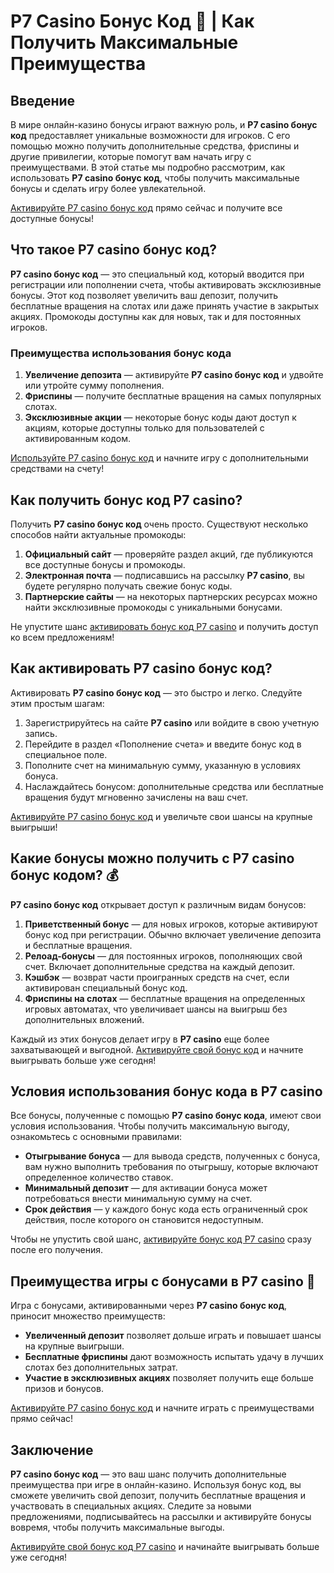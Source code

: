 # Р7 Casino Бонус Код 🎰 | Как Получить Максимальные Преимущества

## Введение

В мире онлайн-казино бонусы играют важную роль, и **Р7 casino бонус код** предоставляет уникальные возможности для игроков. С его помощью можно получить дополнительные средства, фриспины и другие привилегии, которые помогут вам начать игру с преимуществами. В этой статье мы подробно рассмотрим, как использовать **Р7 casino бонус код**, чтобы получить максимальные бонусы и сделать игру более увлекательной.

[Активируйте Р7 casino бонус код](https://brandplay.link/bMd3Yjsw) прямо сейчас и получите все доступные бонусы!

## Что такое Р7 casino бонус код?

**Р7 casino бонус код** — это специальный код, который вводится при регистрации или пополнении счета, чтобы активировать эксклюзивные бонусы. Этот код позволяет увеличить ваш депозит, получить бесплатные вращения на слотах или даже принять участие в закрытых акциях. Промокоды доступны как для новых, так и для постоянных игроков.

### Преимущества использования бонус кода

1. **Увеличение депозита** — активируйте **Р7 casino бонус код** и удвойте или утройте сумму пополнения.
2. **Фриспины** — получите бесплатные вращения на самых популярных слотах.
3. **Эксклюзивные акции** — некоторые бонус коды дают доступ к акциям, которые доступны только для пользователей с активированным кодом.

[Используйте Р7 casino бонус код](https://brandplay.link/bMd3Yjsw) и начните игру с дополнительными средствами на счету!

## Как получить бонус код Р7 casino?

Получить **Р7 casino бонус код** очень просто. Существуют несколько способов найти актуальные промокоды:

1. **Официальный сайт** — проверяйте раздел акций, где публикуются все доступные бонусы и промокоды.
2. **Электронная почта** — подписавшись на рассылку **Р7 casino**, вы будете регулярно получать свежие бонус коды.
3. **Партнерские сайты** — на некоторых партнерских ресурсах можно найти эксклюзивные промокоды с уникальными бонусами.

Не упустите шанс [активировать бонус код Р7 casino](https://brandplay.link/bMd3Yjsw) и получить доступ ко всем предложениям!

## Как активировать Р7 casino бонус код?

Активировать **Р7 casino бонус код** — это быстро и легко. Следуйте этим простым шагам:

1. Зарегистрируйтесь на сайте **Р7 casino** или войдите в свою учетную запись.
2. Перейдите в раздел «Пополнение счета» и введите бонус код в специальное поле.
3. Пополните счет на минимальную сумму, указанную в условиях бонуса.
4. Наслаждайтесь бонусом: дополнительные средства или бесплатные вращения будут мгновенно зачислены на ваш счет.

[Активируйте Р7 casino бонус код](https://brandplay.link/bMd3Yjsw) и увеличьте свои шансы на крупные выигрыши!

## Какие бонусы можно получить с Р7 casino бонус кодом? 💰

**Р7 casino бонус код** открывает доступ к различным видам бонусов:

1. **Приветственный бонус** — для новых игроков, которые активируют бонус код при регистрации. Обычно включает увеличение депозита и бесплатные вращения.
2. **Релоад-бонусы** — для постоянных игроков, пополняющих свой счет. Включает дополнительные средства на каждый депозит.
3. **Кэшбэк** — возврат части проигранных средств на счет, если активирован специальный бонус код.
4. **Фриспины на слотах** — бесплатные вращения на определенных игровых автоматах, что увеличивает шансы на выигрыш без дополнительных вложений.

Каждый из этих бонусов делает игру в **Р7 casino** еще более захватывающей и выгодной. [Активируйте свой бонус код](https://brandplay.link/bMd3Yjsw) и начните выигрывать больше уже сегодня!

## Условия использования бонус кода в Р7 casino

Все бонусы, полученные с помощью **Р7 casino бонус кода**, имеют свои условия использования. Чтобы получить максимальную выгоду, ознакомьтесь с основными правилами:

- **Отыгрывание бонуса** — для вывода средств, полученных с бонуса, вам нужно выполнить требования по отыгрышу, которые включают определенное количество ставок.
- **Минимальный депозит** — для активации бонуса может потребоваться внести минимальную сумму на счет.
- **Срок действия** — у каждого бонус кода есть ограниченный срок действия, после которого он становится недоступным.

Чтобы не упустить свой шанс, [активируйте бонус код Р7 casino](https://brandplay.link/bMd3Yjsw) сразу после его получения.

## Преимущества игры с бонусами в Р7 casino 🎉

Игра с бонусами, активированными через **Р7 casino бонус код**, приносит множество преимуществ:

- **Увеличенный депозит** позволяет дольше играть и повышает шансы на крупные выигрыши.
- **Бесплатные фриспины** дают возможность испытать удачу в лучших слотах без дополнительных затрат.
- **Участие в эксклюзивных акциях** позволяет получить еще больше призов и бонусов.

[Активируйте Р7 casino бонус код](https://brandplay.link/bMd3Yjsw) и начните играть с преимуществами прямо сейчас!

## Заключение

**Р7 casino бонус код** — это ваш шанс получить дополнительные преимущества при игре в онлайн-казино. Используя бонус код, вы сможете увеличить свой депозит, получить бесплатные вращения и участвовать в специальных акциях. Следите за новыми предложениями, подписывайтесь на рассылки и активируйте бонусы вовремя, чтобы получить максимальные выгоды.

[Активируйте свой бонус код Р7 casino](https://brandplay.link/bMd3Yjsw) и начинайте выигрывать больше уже сегодня!
